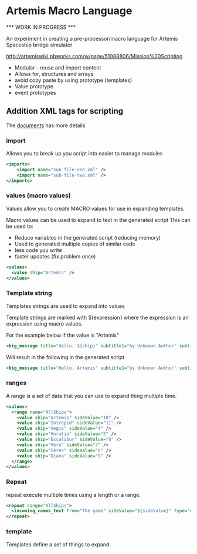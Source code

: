 # Artemis Macro Language

*** WORK IN PROGRESS ***

An experiment in creating a pre-processor/macro language for Artemis Spaceship bridge simulator

http://artemiswiki.pbworks.com/w/page/51088806/Mission%20Scripting

- Modular - reuse and import content
- Allows for, structures and arrays
- avoid copy paste by using prototype (templates)
 - Value prototype
 - event prototypes 

## Addition XML tags for scripting
The [documents](https://github.com/dougreichard/artemis_macro_language) has more  details 

### import
Allows you to break up you script into easier to manage modules

``` xml
<imports>
    <import name="sub-file-one.xml" />
    <import name="sub-file-two.xml" />
</imports>
```




### values (macro values)
Values allow you to create MACRO values for use in expanding templates.

Macro values can be used to expand to text in the generated script
This can be used to:
- Reduce variables in the generated script (reducing memory)
- Used to generated multiple copies of similar code
 - less code you write
 - faster updates (fix problem once)

``` xml
<values>
  <value ship="Artemis" />
</values>
```

### Template string
Templates strings are used to expand into values

Template strings are marked with ${expression} where the expression is an expression using macro values.

For the example below if the value is "Artemis"

``` xml
<big_message title="Hello, ${ship}" subtitle1="by Unknown Author" subtitle2=""/>
```
Will result in the following in the generated script

``` xml
<big_message title="Hello, Artemis" subtitle1="by Unknown Author" subtitle2=""/>
```

### ranges
A range is a set of data that you can use to expand thing multiple time.

``` xml
<values>
  <range name="AllShips">
    <value ship="Artemis" sideValue="10" />
    <value ship="Intrepid" sideValue="11" />
    <value ship="Aegis" sideValue="4" />
    <value ship="Horatio" sideValue="5" />
    <value ship="Excalibur" sideValue="6" />
    <value ship="Hera" sideValue="7" />
    <value ship="Ceres" sideValue="8" />
    <value ship="Diana" sideValue="9" />
  </range>
</values>
```

### Repeat
repeat execute multiple times using a length or a range.

``` xml
<repeat range="AllShips">
  <incoming_comms_text from="The game" sideValue="${sideValue}" type="ALERT">Welcome to the game ${ship}</incoming_comms_text>
</repeat>
```

### template
Templates define a set of things to expand.



